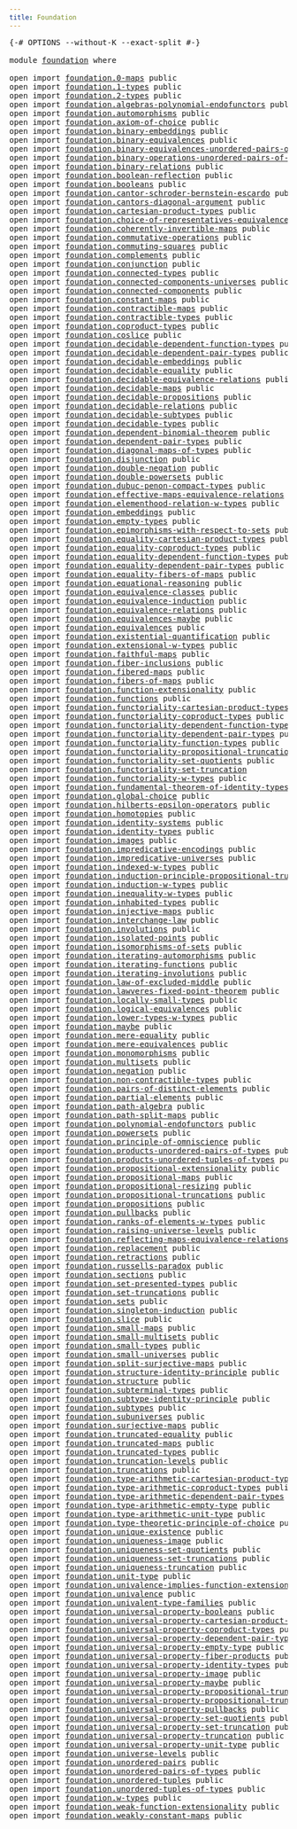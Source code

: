 ```yaml
---
title: Foundation
---
```


<pre class="Agda"><a id="36" class="Symbol">{-#</a> <a id="40" class="Keyword">OPTIONS</a> <a id="48" class="Pragma">--without-K</a> <a id="60" class="Pragma">--exact-split</a> <a id="74" class="Symbol">#-}</a>

<a id="79" class="Keyword">module</a> <a id="86" href="foundation.html" class="Module">foundation</a> <a id="97" class="Keyword">where</a>

<a id="104" class="Keyword">open</a> <a id="109" class="Keyword">import</a> <a id="116" href="foundation.0-maps.html" class="Module">foundation.0-maps</a> <a id="134" class="Keyword">public</a>
<a id="141" class="Keyword">open</a> <a id="146" class="Keyword">import</a> <a id="153" href="foundation.1-types.html" class="Module">foundation.1-types</a> <a id="172" class="Keyword">public</a>
<a id="179" class="Keyword">open</a> <a id="184" class="Keyword">import</a> <a id="191" href="foundation.2-types.html" class="Module">foundation.2-types</a> <a id="210" class="Keyword">public</a>
<a id="217" class="Keyword">open</a> <a id="222" class="Keyword">import</a> <a id="229" href="foundation.algebras-polynomial-endofunctors.html" class="Module">foundation.algebras-polynomial-endofunctors</a> <a id="273" class="Keyword">public</a>
<a id="280" class="Keyword">open</a> <a id="285" class="Keyword">import</a> <a id="292" href="foundation.automorphisms.html" class="Module">foundation.automorphisms</a> <a id="317" class="Keyword">public</a>
<a id="324" class="Keyword">open</a> <a id="329" class="Keyword">import</a> <a id="336" href="foundation.axiom-of-choice.html" class="Module">foundation.axiom-of-choice</a> <a id="363" class="Keyword">public</a>
<a id="370" class="Keyword">open</a> <a id="375" class="Keyword">import</a> <a id="382" href="foundation.binary-embeddings.html" class="Module">foundation.binary-embeddings</a> <a id="411" class="Keyword">public</a>
<a id="418" class="Keyword">open</a> <a id="423" class="Keyword">import</a> <a id="430" href="foundation.binary-equivalences.html" class="Module">foundation.binary-equivalences</a> <a id="461" class="Keyword">public</a>
<a id="468" class="Keyword">open</a> <a id="473" class="Keyword">import</a> <a id="480" href="foundation.binary-equivalences-unordered-pairs-of-types.html" class="Module">foundation.binary-equivalences-unordered-pairs-of-types</a> <a id="536" class="Keyword">public</a>
<a id="543" class="Keyword">open</a> <a id="548" class="Keyword">import</a> <a id="555" href="foundation.binary-operations-unordered-pairs-of-types.html" class="Module">foundation.binary-operations-unordered-pairs-of-types</a> <a id="609" class="Keyword">public</a>
<a id="616" class="Keyword">open</a> <a id="621" class="Keyword">import</a> <a id="628" href="foundation.binary-relations.html" class="Module">foundation.binary-relations</a> <a id="656" class="Keyword">public</a>
<a id="663" class="Keyword">open</a> <a id="668" class="Keyword">import</a> <a id="675" href="foundation.boolean-reflection.html" class="Module">foundation.boolean-reflection</a> <a id="705" class="Keyword">public</a>
<a id="712" class="Keyword">open</a> <a id="717" class="Keyword">import</a> <a id="724" href="foundation.booleans.html" class="Module">foundation.booleans</a> <a id="744" class="Keyword">public</a>
<a id="751" class="Keyword">open</a> <a id="756" class="Keyword">import</a> <a id="763" href="foundation.cantor-schroder-bernstein-escardo.html" class="Module">foundation.cantor-schroder-bernstein-escardo</a> <a id="808" class="Keyword">public</a>
<a id="815" class="Keyword">open</a> <a id="820" class="Keyword">import</a> <a id="827" href="foundation.cantors-diagonal-argument.html" class="Module">foundation.cantors-diagonal-argument</a> <a id="864" class="Keyword">public</a>
<a id="871" class="Keyword">open</a> <a id="876" class="Keyword">import</a> <a id="883" href="foundation.cartesian-product-types.html" class="Module">foundation.cartesian-product-types</a> <a id="918" class="Keyword">public</a>
<a id="925" class="Keyword">open</a> <a id="930" class="Keyword">import</a> <a id="937" href="foundation.choice-of-representatives-equivalence-relation.html" class="Module">foundation.choice-of-representatives-equivalence-relation</a> <a id="995" class="Keyword">public</a>
<a id="1002" class="Keyword">open</a> <a id="1007" class="Keyword">import</a> <a id="1014" href="foundation.coherently-invertible-maps.html" class="Module">foundation.coherently-invertible-maps</a> <a id="1052" class="Keyword">public</a>
<a id="1059" class="Keyword">open</a> <a id="1064" class="Keyword">import</a> <a id="1071" href="foundation.commutative-operations.html" class="Module">foundation.commutative-operations</a> <a id="1105" class="Keyword">public</a>
<a id="1112" class="Keyword">open</a> <a id="1117" class="Keyword">import</a> <a id="1124" href="foundation.commuting-squares.html" class="Module">foundation.commuting-squares</a> <a id="1153" class="Keyword">public</a>
<a id="1160" class="Keyword">open</a> <a id="1165" class="Keyword">import</a> <a id="1172" href="foundation.complements.html" class="Module">foundation.complements</a> <a id="1195" class="Keyword">public</a>
<a id="1202" class="Keyword">open</a> <a id="1207" class="Keyword">import</a> <a id="1214" href="foundation.conjunction.html" class="Module">foundation.conjunction</a> <a id="1237" class="Keyword">public</a>
<a id="1244" class="Keyword">open</a> <a id="1249" class="Keyword">import</a> <a id="1256" href="foundation.connected-types.html" class="Module">foundation.connected-types</a> <a id="1283" class="Keyword">public</a>
<a id="1290" class="Keyword">open</a> <a id="1295" class="Keyword">import</a> <a id="1302" href="foundation.connected-components-universes.html" class="Module">foundation.connected-components-universes</a> <a id="1344" class="Keyword">public</a>
<a id="1351" class="Keyword">open</a> <a id="1356" class="Keyword">import</a> <a id="1363" href="foundation.connected-components.html" class="Module">foundation.connected-components</a> <a id="1395" class="Keyword">public</a>
<a id="1402" class="Keyword">open</a> <a id="1407" class="Keyword">import</a> <a id="1414" href="foundation.constant-maps.html" class="Module">foundation.constant-maps</a> <a id="1439" class="Keyword">public</a>
<a id="1446" class="Keyword">open</a> <a id="1451" class="Keyword">import</a> <a id="1458" href="foundation.contractible-maps.html" class="Module">foundation.contractible-maps</a> <a id="1487" class="Keyword">public</a>
<a id="1494" class="Keyword">open</a> <a id="1499" class="Keyword">import</a> <a id="1506" href="foundation.contractible-types.html" class="Module">foundation.contractible-types</a> <a id="1536" class="Keyword">public</a>
<a id="1543" class="Keyword">open</a> <a id="1548" class="Keyword">import</a> <a id="1555" href="foundation.coproduct-types.html" class="Module">foundation.coproduct-types</a> <a id="1582" class="Keyword">public</a>
<a id="1589" class="Keyword">open</a> <a id="1594" class="Keyword">import</a> <a id="1601" href="foundation.coslice.html" class="Module">foundation.coslice</a> <a id="1620" class="Keyword">public</a>
<a id="1627" class="Keyword">open</a> <a id="1632" class="Keyword">import</a> <a id="1639" href="foundation.decidable-dependent-function-types.html" class="Module">foundation.decidable-dependent-function-types</a> <a id="1685" class="Keyword">public</a>
<a id="1692" class="Keyword">open</a> <a id="1697" class="Keyword">import</a> <a id="1704" href="foundation.decidable-dependent-pair-types.html" class="Module">foundation.decidable-dependent-pair-types</a> <a id="1746" class="Keyword">public</a>
<a id="1753" class="Keyword">open</a> <a id="1758" class="Keyword">import</a> <a id="1765" href="foundation.decidable-embeddings.html" class="Module">foundation.decidable-embeddings</a> <a id="1797" class="Keyword">public</a>
<a id="1804" class="Keyword">open</a> <a id="1809" class="Keyword">import</a> <a id="1816" href="foundation.decidable-equality.html" class="Module">foundation.decidable-equality</a> <a id="1846" class="Keyword">public</a>
<a id="1853" class="Keyword">open</a> <a id="1858" class="Keyword">import</a> <a id="1865" href="foundation.decidable-equivalence-relations.html" class="Module">foundation.decidable-equivalence-relations</a> <a id="1908" class="Keyword">public</a>
<a id="1915" class="Keyword">open</a> <a id="1920" class="Keyword">import</a> <a id="1927" href="foundation.decidable-maps.html" class="Module">foundation.decidable-maps</a> <a id="1953" class="Keyword">public</a>
<a id="1960" class="Keyword">open</a> <a id="1965" class="Keyword">import</a> <a id="1972" href="foundation.decidable-propositions.html" class="Module">foundation.decidable-propositions</a> <a id="2006" class="Keyword">public</a>
<a id="2013" class="Keyword">open</a> <a id="2018" class="Keyword">import</a> <a id="2025" href="foundation.decidable-relations.html" class="Module">foundation.decidable-relations</a> <a id="2056" class="Keyword">public</a>
<a id="2063" class="Keyword">open</a> <a id="2068" class="Keyword">import</a> <a id="2075" href="foundation.decidable-subtypes.html" class="Module">foundation.decidable-subtypes</a> <a id="2105" class="Keyword">public</a>
<a id="2112" class="Keyword">open</a> <a id="2117" class="Keyword">import</a> <a id="2124" href="foundation.decidable-types.html" class="Module">foundation.decidable-types</a> <a id="2151" class="Keyword">public</a>
<a id="2158" class="Keyword">open</a> <a id="2163" class="Keyword">import</a> <a id="2170" href="foundation.dependent-binomial-theorem.html" class="Module">foundation.dependent-binomial-theorem</a> <a id="2208" class="Keyword">public</a>
<a id="2215" class="Keyword">open</a> <a id="2220" class="Keyword">import</a> <a id="2227" href="foundation.dependent-pair-types.html" class="Module">foundation.dependent-pair-types</a> <a id="2259" class="Keyword">public</a>
<a id="2266" class="Keyword">open</a> <a id="2271" class="Keyword">import</a> <a id="2278" href="foundation.diagonal-maps-of-types.html" class="Module">foundation.diagonal-maps-of-types</a> <a id="2312" class="Keyword">public</a>
<a id="2319" class="Keyword">open</a> <a id="2324" class="Keyword">import</a> <a id="2331" href="foundation.disjunction.html" class="Module">foundation.disjunction</a> <a id="2354" class="Keyword">public</a>
<a id="2361" class="Keyword">open</a> <a id="2366" class="Keyword">import</a> <a id="2373" href="foundation.double-negation.html" class="Module">foundation.double-negation</a> <a id="2400" class="Keyword">public</a>
<a id="2407" class="Keyword">open</a> <a id="2412" class="Keyword">import</a> <a id="2419" href="foundation.double-powersets.html" class="Module">foundation.double-powersets</a> <a id="2447" class="Keyword">public</a>
<a id="2454" class="Keyword">open</a> <a id="2459" class="Keyword">import</a> <a id="2466" href="foundation.dubuc-penon-compact-types.html" class="Module">foundation.dubuc-penon-compact-types</a> <a id="2503" class="Keyword">public</a>
<a id="2510" class="Keyword">open</a> <a id="2515" class="Keyword">import</a> <a id="2522" href="foundation.effective-maps-equivalence-relations.html" class="Module">foundation.effective-maps-equivalence-relations</a> <a id="2570" class="Keyword">public</a>
<a id="2577" class="Keyword">open</a> <a id="2582" class="Keyword">import</a> <a id="2589" href="foundation.elementhood-relation-w-types.html" class="Module">foundation.elementhood-relation-w-types</a> <a id="2629" class="Keyword">public</a>
<a id="2636" class="Keyword">open</a> <a id="2641" class="Keyword">import</a> <a id="2648" href="foundation.embeddings.html" class="Module">foundation.embeddings</a> <a id="2670" class="Keyword">public</a>
<a id="2677" class="Keyword">open</a> <a id="2682" class="Keyword">import</a> <a id="2689" href="foundation.empty-types.html" class="Module">foundation.empty-types</a> <a id="2712" class="Keyword">public</a>
<a id="2719" class="Keyword">open</a> <a id="2724" class="Keyword">import</a> <a id="2731" href="foundation.epimorphisms-with-respect-to-sets.html" class="Module">foundation.epimorphisms-with-respect-to-sets</a> <a id="2776" class="Keyword">public</a>
<a id="2783" class="Keyword">open</a> <a id="2788" class="Keyword">import</a> <a id="2795" href="foundation.equality-cartesian-product-types.html" class="Module">foundation.equality-cartesian-product-types</a> <a id="2839" class="Keyword">public</a>
<a id="2846" class="Keyword">open</a> <a id="2851" class="Keyword">import</a> <a id="2858" href="foundation.equality-coproduct-types.html" class="Module">foundation.equality-coproduct-types</a> <a id="2894" class="Keyword">public</a>
<a id="2901" class="Keyword">open</a> <a id="2906" class="Keyword">import</a> <a id="2913" href="foundation.equality-dependent-function-types.html" class="Module">foundation.equality-dependent-function-types</a> <a id="2958" class="Keyword">public</a>
<a id="2965" class="Keyword">open</a> <a id="2970" class="Keyword">import</a> <a id="2977" href="foundation.equality-dependent-pair-types.html" class="Module">foundation.equality-dependent-pair-types</a> <a id="3018" class="Keyword">public</a>
<a id="3025" class="Keyword">open</a> <a id="3030" class="Keyword">import</a> <a id="3037" href="foundation.equality-fibers-of-maps.html" class="Module">foundation.equality-fibers-of-maps</a> <a id="3072" class="Keyword">public</a>
<a id="3079" class="Keyword">open</a> <a id="3084" class="Keyword">import</a> <a id="3091" href="foundation.equational-reasoning.html" class="Module">foundation.equational-reasoning</a> <a id="3123" class="Keyword">public</a>
<a id="3130" class="Keyword">open</a> <a id="3135" class="Keyword">import</a> <a id="3142" href="foundation.equivalence-classes.html" class="Module">foundation.equivalence-classes</a> <a id="3173" class="Keyword">public</a>
<a id="3180" class="Keyword">open</a> <a id="3185" class="Keyword">import</a> <a id="3192" href="foundation.equivalence-induction.html" class="Module">foundation.equivalence-induction</a> <a id="3225" class="Keyword">public</a>
<a id="3232" class="Keyword">open</a> <a id="3237" class="Keyword">import</a> <a id="3244" href="foundation.equivalence-relations.html" class="Module">foundation.equivalence-relations</a> <a id="3277" class="Keyword">public</a>
<a id="3284" class="Keyword">open</a> <a id="3289" class="Keyword">import</a> <a id="3296" href="foundation.equivalences-maybe.html" class="Module">foundation.equivalences-maybe</a> <a id="3326" class="Keyword">public</a>
<a id="3333" class="Keyword">open</a> <a id="3338" class="Keyword">import</a> <a id="3345" href="foundation.equivalences.html" class="Module">foundation.equivalences</a> <a id="3369" class="Keyword">public</a>
<a id="3376" class="Keyword">open</a> <a id="3381" class="Keyword">import</a> <a id="3388" href="foundation.existential-quantification.html" class="Module">foundation.existential-quantification</a> <a id="3426" class="Keyword">public</a>
<a id="3433" class="Keyword">open</a> <a id="3438" class="Keyword">import</a> <a id="3445" href="foundation.extensional-w-types.html" class="Module">foundation.extensional-w-types</a> <a id="3476" class="Keyword">public</a>
<a id="3483" class="Keyword">open</a> <a id="3488" class="Keyword">import</a> <a id="3495" href="foundation.faithful-maps.html" class="Module">foundation.faithful-maps</a> <a id="3520" class="Keyword">public</a>
<a id="3527" class="Keyword">open</a> <a id="3532" class="Keyword">import</a> <a id="3539" href="foundation.fiber-inclusions.html" class="Module">foundation.fiber-inclusions</a> <a id="3567" class="Keyword">public</a>
<a id="3574" class="Keyword">open</a> <a id="3579" class="Keyword">import</a> <a id="3586" href="foundation.fibered-maps.html" class="Module">foundation.fibered-maps</a> <a id="3610" class="Keyword">public</a>
<a id="3617" class="Keyword">open</a> <a id="3622" class="Keyword">import</a> <a id="3629" href="foundation.fibers-of-maps.html" class="Module">foundation.fibers-of-maps</a> <a id="3655" class="Keyword">public</a>
<a id="3662" class="Keyword">open</a> <a id="3667" class="Keyword">import</a> <a id="3674" href="foundation.function-extensionality.html" class="Module">foundation.function-extensionality</a> <a id="3709" class="Keyword">public</a>
<a id="3716" class="Keyword">open</a> <a id="3721" class="Keyword">import</a> <a id="3728" href="foundation.functions.html" class="Module">foundation.functions</a> <a id="3749" class="Keyword">public</a>
<a id="3756" class="Keyword">open</a> <a id="3761" class="Keyword">import</a> <a id="3768" href="foundation.functoriality-cartesian-product-types.html" class="Module">foundation.functoriality-cartesian-product-types</a> <a id="3817" class="Keyword">public</a>
<a id="3824" class="Keyword">open</a> <a id="3829" class="Keyword">import</a> <a id="3836" href="foundation.functoriality-coproduct-types.html" class="Module">foundation.functoriality-coproduct-types</a> <a id="3877" class="Keyword">public</a>
<a id="3884" class="Keyword">open</a> <a id="3889" class="Keyword">import</a> <a id="3896" href="foundation.functoriality-dependent-function-types.html" class="Module">foundation.functoriality-dependent-function-types</a> <a id="3946" class="Keyword">public</a>
<a id="3953" class="Keyword">open</a> <a id="3958" class="Keyword">import</a> <a id="3965" href="foundation.functoriality-dependent-pair-types.html" class="Module">foundation.functoriality-dependent-pair-types</a> <a id="4011" class="Keyword">public</a>
<a id="4018" class="Keyword">open</a> <a id="4023" class="Keyword">import</a> <a id="4030" href="foundation.functoriality-function-types.html" class="Module">foundation.functoriality-function-types</a> <a id="4070" class="Keyword">public</a>
<a id="4077" class="Keyword">open</a> <a id="4082" class="Keyword">import</a> <a id="4089" href="foundation.functoriality-propositional-truncation.html" class="Module">foundation.functoriality-propositional-truncation</a> <a id="4139" class="Keyword">public</a>
<a id="4146" class="Keyword">open</a> <a id="4151" class="Keyword">import</a> <a id="4158" href="foundation.functoriality-set-quotients.html" class="Module">foundation.functoriality-set-quotients</a> <a id="4197" class="Keyword">public</a>
<a id="4204" class="Keyword">open</a> <a id="4209" class="Keyword">import</a> <a id="4216" href="foundation.functoriality-set-truncation.html" class="Module">foundation.functoriality-set-truncation</a>
<a id="4256" class="Keyword">open</a> <a id="4261" class="Keyword">import</a> <a id="4268" href="foundation.functoriality-w-types.html" class="Module">foundation.functoriality-w-types</a> <a id="4301" class="Keyword">public</a>
<a id="4308" class="Keyword">open</a> <a id="4313" class="Keyword">import</a> <a id="4320" href="foundation.fundamental-theorem-of-identity-types.html" class="Module">foundation.fundamental-theorem-of-identity-types</a> <a id="4369" class="Keyword">public</a>
<a id="4376" class="Keyword">open</a> <a id="4381" class="Keyword">import</a> <a id="4388" href="foundation.global-choice.html" class="Module">foundation.global-choice</a> <a id="4413" class="Keyword">public</a>
<a id="4420" class="Keyword">open</a> <a id="4425" class="Keyword">import</a> <a id="4432" href="foundation.hilberts-epsilon-operators.html" class="Module">foundation.hilberts-epsilon-operators</a> <a id="4470" class="Keyword">public</a>
<a id="4477" class="Keyword">open</a> <a id="4482" class="Keyword">import</a> <a id="4489" href="foundation.homotopies.html" class="Module">foundation.homotopies</a> <a id="4511" class="Keyword">public</a>
<a id="4518" class="Keyword">open</a> <a id="4523" class="Keyword">import</a> <a id="4530" href="foundation.identity-systems.html" class="Module">foundation.identity-systems</a> <a id="4558" class="Keyword">public</a>
<a id="4565" class="Keyword">open</a> <a id="4570" class="Keyword">import</a> <a id="4577" href="foundation.identity-types.html" class="Module">foundation.identity-types</a> <a id="4603" class="Keyword">public</a>
<a id="4610" class="Keyword">open</a> <a id="4615" class="Keyword">import</a> <a id="4622" href="foundation.images.html" class="Module">foundation.images</a> <a id="4640" class="Keyword">public</a>
<a id="4647" class="Keyword">open</a> <a id="4652" class="Keyword">import</a> <a id="4659" href="foundation.impredicative-encodings.html" class="Module">foundation.impredicative-encodings</a> <a id="4694" class="Keyword">public</a>
<a id="4701" class="Keyword">open</a> <a id="4706" class="Keyword">import</a> <a id="4713" href="foundation.impredicative-universes.html" class="Module">foundation.impredicative-universes</a> <a id="4748" class="Keyword">public</a>
<a id="4755" class="Keyword">open</a> <a id="4760" class="Keyword">import</a> <a id="4767" href="foundation.indexed-w-types.html" class="Module">foundation.indexed-w-types</a> <a id="4794" class="Keyword">public</a>
<a id="4801" class="Keyword">open</a> <a id="4806" class="Keyword">import</a> <a id="4813" href="foundation.induction-principle-propositional-truncation.html" class="Module">foundation.induction-principle-propositional-truncation</a> <a id="4869" class="Keyword">public</a>
<a id="4876" class="Keyword">open</a> <a id="4881" class="Keyword">import</a> <a id="4888" href="foundation.induction-w-types.html" class="Module">foundation.induction-w-types</a> <a id="4917" class="Keyword">public</a>
<a id="4924" class="Keyword">open</a> <a id="4929" class="Keyword">import</a> <a id="4936" href="foundation.inequality-w-types.html" class="Module">foundation.inequality-w-types</a> <a id="4966" class="Keyword">public</a>
<a id="4973" class="Keyword">open</a> <a id="4978" class="Keyword">import</a> <a id="4985" href="foundation.inhabited-types.html" class="Module">foundation.inhabited-types</a> <a id="5012" class="Keyword">public</a>
<a id="5019" class="Keyword">open</a> <a id="5024" class="Keyword">import</a> <a id="5031" href="foundation.injective-maps.html" class="Module">foundation.injective-maps</a> <a id="5057" class="Keyword">public</a>
<a id="5064" class="Keyword">open</a> <a id="5069" class="Keyword">import</a> <a id="5076" href="foundation.interchange-law.html" class="Module">foundation.interchange-law</a> <a id="5103" class="Keyword">public</a>
<a id="5110" class="Keyword">open</a> <a id="5115" class="Keyword">import</a> <a id="5122" href="foundation.involutions.html" class="Module">foundation.involutions</a> <a id="5145" class="Keyword">public</a>
<a id="5152" class="Keyword">open</a> <a id="5157" class="Keyword">import</a> <a id="5164" href="foundation.isolated-points.html" class="Module">foundation.isolated-points</a> <a id="5191" class="Keyword">public</a>
<a id="5198" class="Keyword">open</a> <a id="5203" class="Keyword">import</a> <a id="5210" href="foundation.isomorphisms-of-sets.html" class="Module">foundation.isomorphisms-of-sets</a> <a id="5242" class="Keyword">public</a>
<a id="5249" class="Keyword">open</a> <a id="5254" class="Keyword">import</a> <a id="5261" href="foundation.iterating-automorphisms.html" class="Module">foundation.iterating-automorphisms</a> <a id="5296" class="Keyword">public</a>
<a id="5303" class="Keyword">open</a> <a id="5308" class="Keyword">import</a> <a id="5315" href="foundation.iterating-functions.html" class="Module">foundation.iterating-functions</a> <a id="5346" class="Keyword">public</a>
<a id="5353" class="Keyword">open</a> <a id="5358" class="Keyword">import</a> <a id="5365" href="foundation.iterating-involutions.html" class="Module">foundation.iterating-involutions</a> <a id="5398" class="Keyword">public</a>
<a id="5405" class="Keyword">open</a> <a id="5410" class="Keyword">import</a> <a id="5417" href="foundation.law-of-excluded-middle.html" class="Module">foundation.law-of-excluded-middle</a> <a id="5451" class="Keyword">public</a>
<a id="5458" class="Keyword">open</a> <a id="5463" class="Keyword">import</a> <a id="5470" href="foundation.lawveres-fixed-point-theorem.html" class="Module">foundation.lawveres-fixed-point-theorem</a> <a id="5510" class="Keyword">public</a>
<a id="5517" class="Keyword">open</a> <a id="5522" class="Keyword">import</a> <a id="5529" href="foundation.locally-small-types.html" class="Module">foundation.locally-small-types</a> <a id="5560" class="Keyword">public</a>
<a id="5567" class="Keyword">open</a> <a id="5572" class="Keyword">import</a> <a id="5579" href="foundation.logical-equivalences.html" class="Module">foundation.logical-equivalences</a> <a id="5611" class="Keyword">public</a>
<a id="5618" class="Keyword">open</a> <a id="5623" class="Keyword">import</a> <a id="5630" href="foundation.lower-types-w-types.html" class="Module">foundation.lower-types-w-types</a> <a id="5661" class="Keyword">public</a>
<a id="5668" class="Keyword">open</a> <a id="5673" class="Keyword">import</a> <a id="5680" href="foundation.maybe.html" class="Module">foundation.maybe</a> <a id="5697" class="Keyword">public</a>
<a id="5704" class="Keyword">open</a> <a id="5709" class="Keyword">import</a> <a id="5716" href="foundation.mere-equality.html" class="Module">foundation.mere-equality</a> <a id="5741" class="Keyword">public</a>
<a id="5748" class="Keyword">open</a> <a id="5753" class="Keyword">import</a> <a id="5760" href="foundation.mere-equivalences.html" class="Module">foundation.mere-equivalences</a> <a id="5789" class="Keyword">public</a>
<a id="5796" class="Keyword">open</a> <a id="5801" class="Keyword">import</a> <a id="5808" href="foundation.monomorphisms.html" class="Module">foundation.monomorphisms</a> <a id="5833" class="Keyword">public</a>
<a id="5840" class="Keyword">open</a> <a id="5845" class="Keyword">import</a> <a id="5852" href="foundation.multisets.html" class="Module">foundation.multisets</a> <a id="5873" class="Keyword">public</a>
<a id="5880" class="Keyword">open</a> <a id="5885" class="Keyword">import</a> <a id="5892" href="foundation.negation.html" class="Module">foundation.negation</a> <a id="5912" class="Keyword">public</a>
<a id="5919" class="Keyword">open</a> <a id="5924" class="Keyword">import</a> <a id="5931" href="foundation.non-contractible-types.html" class="Module">foundation.non-contractible-types</a> <a id="5965" class="Keyword">public</a>
<a id="5972" class="Keyword">open</a> <a id="5977" class="Keyword">import</a> <a id="5984" href="foundation.pairs-of-distinct-elements.html" class="Module">foundation.pairs-of-distinct-elements</a> <a id="6022" class="Keyword">public</a>
<a id="6029" class="Keyword">open</a> <a id="6034" class="Keyword">import</a> <a id="6041" href="foundation.partial-elements.html" class="Module">foundation.partial-elements</a> <a id="6069" class="Keyword">public</a>
<a id="6076" class="Keyword">open</a> <a id="6081" class="Keyword">import</a> <a id="6088" href="foundation.path-algebra.html" class="Module">foundation.path-algebra</a> <a id="6112" class="Keyword">public</a>
<a id="6119" class="Keyword">open</a> <a id="6124" class="Keyword">import</a> <a id="6131" href="foundation.path-split-maps.html" class="Module">foundation.path-split-maps</a> <a id="6158" class="Keyword">public</a>
<a id="6165" class="Keyword">open</a> <a id="6170" class="Keyword">import</a> <a id="6177" href="foundation.polynomial-endofunctors.html" class="Module">foundation.polynomial-endofunctors</a> <a id="6212" class="Keyword">public</a>
<a id="6219" class="Keyword">open</a> <a id="6224" class="Keyword">import</a> <a id="6231" href="foundation.powersets.html" class="Module">foundation.powersets</a> <a id="6252" class="Keyword">public</a>
<a id="6259" class="Keyword">open</a> <a id="6264" class="Keyword">import</a> <a id="6271" href="foundation.principle-of-omniscience.html" class="Module">foundation.principle-of-omniscience</a> <a id="6307" class="Keyword">public</a>
<a id="6314" class="Keyword">open</a> <a id="6319" class="Keyword">import</a> <a id="6326" href="foundation.products-unordered-pairs-of-types.html" class="Module">foundation.products-unordered-pairs-of-types</a> <a id="6371" class="Keyword">public</a>
<a id="6378" class="Keyword">open</a> <a id="6383" class="Keyword">import</a> <a id="6390" href="foundation.products-unordered-tuples-of-types.html" class="Module">foundation.products-unordered-tuples-of-types</a> <a id="6436" class="Keyword">public</a>
<a id="6443" class="Keyword">open</a> <a id="6448" class="Keyword">import</a> <a id="6455" href="foundation.propositional-extensionality.html" class="Module">foundation.propositional-extensionality</a> <a id="6495" class="Keyword">public</a>
<a id="6502" class="Keyword">open</a> <a id="6507" class="Keyword">import</a> <a id="6514" href="foundation.propositional-maps.html" class="Module">foundation.propositional-maps</a> <a id="6544" class="Keyword">public</a>
<a id="6551" class="Keyword">open</a> <a id="6556" class="Keyword">import</a> <a id="6563" href="foundation.propositional-resizing.html" class="Module">foundation.propositional-resizing</a> <a id="6597" class="Keyword">public</a>
<a id="6604" class="Keyword">open</a> <a id="6609" class="Keyword">import</a> <a id="6616" href="foundation.propositional-truncations.html" class="Module">foundation.propositional-truncations</a> <a id="6653" class="Keyword">public</a>
<a id="6660" class="Keyword">open</a> <a id="6665" class="Keyword">import</a> <a id="6672" href="foundation.propositions.html" class="Module">foundation.propositions</a> <a id="6696" class="Keyword">public</a>
<a id="6703" class="Keyword">open</a> <a id="6708" class="Keyword">import</a> <a id="6715" href="foundation.pullbacks.html" class="Module">foundation.pullbacks</a> <a id="6736" class="Keyword">public</a>
<a id="6743" class="Keyword">open</a> <a id="6748" class="Keyword">import</a> <a id="6755" href="foundation.ranks-of-elements-w-types.html" class="Module">foundation.ranks-of-elements-w-types</a> <a id="6792" class="Keyword">public</a>
<a id="6799" class="Keyword">open</a> <a id="6804" class="Keyword">import</a> <a id="6811" href="foundation.raising-universe-levels.html" class="Module">foundation.raising-universe-levels</a> <a id="6846" class="Keyword">public</a>
<a id="6853" class="Keyword">open</a> <a id="6858" class="Keyword">import</a> <a id="6865" href="foundation.reflecting-maps-equivalence-relations.html" class="Module">foundation.reflecting-maps-equivalence-relations</a> <a id="6914" class="Keyword">public</a>
<a id="6921" class="Keyword">open</a> <a id="6926" class="Keyword">import</a> <a id="6933" href="foundation.replacement.html" class="Module">foundation.replacement</a> <a id="6956" class="Keyword">public</a>
<a id="6963" class="Keyword">open</a> <a id="6968" class="Keyword">import</a> <a id="6975" href="foundation.retractions.html" class="Module">foundation.retractions</a> <a id="6998" class="Keyword">public</a>
<a id="7005" class="Keyword">open</a> <a id="7010" class="Keyword">import</a> <a id="7017" href="foundation.russells-paradox.html" class="Module">foundation.russells-paradox</a> <a id="7045" class="Keyword">public</a>
<a id="7052" class="Keyword">open</a> <a id="7057" class="Keyword">import</a> <a id="7064" href="foundation.sections.html" class="Module">foundation.sections</a> <a id="7084" class="Keyword">public</a>
<a id="7091" class="Keyword">open</a> <a id="7096" class="Keyword">import</a> <a id="7103" href="foundation.set-presented-types.html" class="Module">foundation.set-presented-types</a> <a id="7134" class="Keyword">public</a>
<a id="7141" class="Keyword">open</a> <a id="7146" class="Keyword">import</a> <a id="7153" href="foundation.set-truncations.html" class="Module">foundation.set-truncations</a> <a id="7180" class="Keyword">public</a>
<a id="7187" class="Keyword">open</a> <a id="7192" class="Keyword">import</a> <a id="7199" href="foundation.sets.html" class="Module">foundation.sets</a> <a id="7215" class="Keyword">public</a>
<a id="7222" class="Keyword">open</a> <a id="7227" class="Keyword">import</a> <a id="7234" href="foundation.singleton-induction.html" class="Module">foundation.singleton-induction</a> <a id="7265" class="Keyword">public</a>
<a id="7272" class="Keyword">open</a> <a id="7277" class="Keyword">import</a> <a id="7284" href="foundation.slice.html" class="Module">foundation.slice</a> <a id="7301" class="Keyword">public</a>
<a id="7308" class="Keyword">open</a> <a id="7313" class="Keyword">import</a> <a id="7320" href="foundation.small-maps.html" class="Module">foundation.small-maps</a> <a id="7342" class="Keyword">public</a>
<a id="7349" class="Keyword">open</a> <a id="7354" class="Keyword">import</a> <a id="7361" href="foundation.small-multisets.html" class="Module">foundation.small-multisets</a> <a id="7388" class="Keyword">public</a>
<a id="7395" class="Keyword">open</a> <a id="7400" class="Keyword">import</a> <a id="7407" href="foundation.small-types.html" class="Module">foundation.small-types</a> <a id="7430" class="Keyword">public</a>
<a id="7437" class="Keyword">open</a> <a id="7442" class="Keyword">import</a> <a id="7449" href="foundation.small-universes.html" class="Module">foundation.small-universes</a> <a id="7476" class="Keyword">public</a>
<a id="7483" class="Keyword">open</a> <a id="7488" class="Keyword">import</a> <a id="7495" href="foundation.split-surjective-maps.html" class="Module">foundation.split-surjective-maps</a> <a id="7528" class="Keyword">public</a>
<a id="7535" class="Keyword">open</a> <a id="7540" class="Keyword">import</a> <a id="7547" href="foundation.structure-identity-principle.html" class="Module">foundation.structure-identity-principle</a> <a id="7587" class="Keyword">public</a>
<a id="7594" class="Keyword">open</a> <a id="7599" class="Keyword">import</a> <a id="7606" href="foundation.structure.html" class="Module">foundation.structure</a> <a id="7627" class="Keyword">public</a>
<a id="7634" class="Keyword">open</a> <a id="7639" class="Keyword">import</a> <a id="7646" href="foundation.subterminal-types.html" class="Module">foundation.subterminal-types</a> <a id="7675" class="Keyword">public</a>
<a id="7682" class="Keyword">open</a> <a id="7687" class="Keyword">import</a> <a id="7694" href="foundation.subtype-identity-principle.html" class="Module">foundation.subtype-identity-principle</a> <a id="7732" class="Keyword">public</a>
<a id="7739" class="Keyword">open</a> <a id="7744" class="Keyword">import</a> <a id="7751" href="foundation.subtypes.html" class="Module">foundation.subtypes</a> <a id="7771" class="Keyword">public</a>
<a id="7778" class="Keyword">open</a> <a id="7783" class="Keyword">import</a> <a id="7790" href="foundation.subuniverses.html" class="Module">foundation.subuniverses</a> <a id="7814" class="Keyword">public</a>
<a id="7821" class="Keyword">open</a> <a id="7826" class="Keyword">import</a> <a id="7833" href="foundation.surjective-maps.html" class="Module">foundation.surjective-maps</a> <a id="7860" class="Keyword">public</a>
<a id="7867" class="Keyword">open</a> <a id="7872" class="Keyword">import</a> <a id="7879" href="foundation.truncated-equality.html" class="Module">foundation.truncated-equality</a> <a id="7909" class="Keyword">public</a>
<a id="7916" class="Keyword">open</a> <a id="7921" class="Keyword">import</a> <a id="7928" href="foundation.truncated-maps.html" class="Module">foundation.truncated-maps</a> <a id="7954" class="Keyword">public</a>
<a id="7961" class="Keyword">open</a> <a id="7966" class="Keyword">import</a> <a id="7973" href="foundation.truncated-types.html" class="Module">foundation.truncated-types</a> <a id="8000" class="Keyword">public</a>
<a id="8007" class="Keyword">open</a> <a id="8012" class="Keyword">import</a> <a id="8019" href="foundation.truncation-levels.html" class="Module">foundation.truncation-levels</a> <a id="8048" class="Keyword">public</a>
<a id="8055" class="Keyword">open</a> <a id="8060" class="Keyword">import</a> <a id="8067" href="foundation.truncations.html" class="Module">foundation.truncations</a> <a id="8090" class="Keyword">public</a>
<a id="8097" class="Keyword">open</a> <a id="8102" class="Keyword">import</a> <a id="8109" href="foundation.type-arithmetic-cartesian-product-types.html" class="Module">foundation.type-arithmetic-cartesian-product-types</a> <a id="8160" class="Keyword">public</a>
<a id="8167" class="Keyword">open</a> <a id="8172" class="Keyword">import</a> <a id="8179" href="foundation.type-arithmetic-coproduct-types.html" class="Module">foundation.type-arithmetic-coproduct-types</a> <a id="8222" class="Keyword">public</a>
<a id="8229" class="Keyword">open</a> <a id="8234" class="Keyword">import</a> <a id="8241" href="foundation.type-arithmetic-dependent-pair-types.html" class="Module">foundation.type-arithmetic-dependent-pair-types</a> <a id="8289" class="Keyword">public</a>
<a id="8296" class="Keyword">open</a> <a id="8301" class="Keyword">import</a> <a id="8308" href="foundation.type-arithmetic-empty-type.html" class="Module">foundation.type-arithmetic-empty-type</a> <a id="8346" class="Keyword">public</a>
<a id="8353" class="Keyword">open</a> <a id="8358" class="Keyword">import</a> <a id="8365" href="foundation.type-arithmetic-unit-type.html" class="Module">foundation.type-arithmetic-unit-type</a> <a id="8402" class="Keyword">public</a>
<a id="8409" class="Keyword">open</a> <a id="8414" class="Keyword">import</a> <a id="8421" href="foundation.type-theoretic-principle-of-choice.html" class="Module">foundation.type-theoretic-principle-of-choice</a> <a id="8467" class="Keyword">public</a>
<a id="8474" class="Keyword">open</a> <a id="8479" class="Keyword">import</a> <a id="8486" href="foundation.unique-existence.html" class="Module">foundation.unique-existence</a> <a id="8514" class="Keyword">public</a>
<a id="8521" class="Keyword">open</a> <a id="8526" class="Keyword">import</a> <a id="8533" href="foundation.uniqueness-image.html" class="Module">foundation.uniqueness-image</a> <a id="8561" class="Keyword">public</a>
<a id="8568" class="Keyword">open</a> <a id="8573" class="Keyword">import</a> <a id="8580" href="foundation.uniqueness-set-quotients.html" class="Module">foundation.uniqueness-set-quotients</a> <a id="8616" class="Keyword">public</a>
<a id="8623" class="Keyword">open</a> <a id="8628" class="Keyword">import</a> <a id="8635" href="foundation.uniqueness-set-truncations.html" class="Module">foundation.uniqueness-set-truncations</a> <a id="8673" class="Keyword">public</a>
<a id="8680" class="Keyword">open</a> <a id="8685" class="Keyword">import</a> <a id="8692" href="foundation.uniqueness-truncation.html" class="Module">foundation.uniqueness-truncation</a> <a id="8725" class="Keyword">public</a>
<a id="8732" class="Keyword">open</a> <a id="8737" class="Keyword">import</a> <a id="8744" href="foundation.unit-type.html" class="Module">foundation.unit-type</a> <a id="8765" class="Keyword">public</a>
<a id="8772" class="Keyword">open</a> <a id="8777" class="Keyword">import</a> <a id="8784" href="foundation.univalence-implies-function-extensionality.html" class="Module">foundation.univalence-implies-function-extensionality</a> <a id="8838" class="Keyword">public</a>
<a id="8845" class="Keyword">open</a> <a id="8850" class="Keyword">import</a> <a id="8857" href="foundation.univalence.html" class="Module">foundation.univalence</a> <a id="8879" class="Keyword">public</a>
<a id="8886" class="Keyword">open</a> <a id="8891" class="Keyword">import</a> <a id="8898" href="foundation.univalent-type-families.html" class="Module">foundation.univalent-type-families</a> <a id="8933" class="Keyword">public</a>
<a id="8940" class="Keyword">open</a> <a id="8945" class="Keyword">import</a> <a id="8952" href="foundation.universal-property-booleans.html" class="Module">foundation.universal-property-booleans</a> <a id="8991" class="Keyword">public</a>
<a id="8998" class="Keyword">open</a> <a id="9003" class="Keyword">import</a> <a id="9010" href="foundation.universal-property-cartesian-product-types.html" class="Module">foundation.universal-property-cartesian-product-types</a> <a id="9064" class="Keyword">public</a>
<a id="9071" class="Keyword">open</a> <a id="9076" class="Keyword">import</a> <a id="9083" href="foundation.universal-property-coproduct-types.html" class="Module">foundation.universal-property-coproduct-types</a> <a id="9129" class="Keyword">public</a>
<a id="9136" class="Keyword">open</a> <a id="9141" class="Keyword">import</a> <a id="9148" href="foundation.universal-property-dependent-pair-types.html" class="Module">foundation.universal-property-dependent-pair-types</a> <a id="9199" class="Keyword">public</a>
<a id="9206" class="Keyword">open</a> <a id="9211" class="Keyword">import</a> <a id="9218" href="foundation.universal-property-empty-type.html" class="Module">foundation.universal-property-empty-type</a> <a id="9259" class="Keyword">public</a>
<a id="9266" class="Keyword">open</a> <a id="9271" class="Keyword">import</a> <a id="9278" href="foundation.universal-property-fiber-products.html" class="Module">foundation.universal-property-fiber-products</a> <a id="9323" class="Keyword">public</a>
<a id="9330" class="Keyword">open</a> <a id="9335" class="Keyword">import</a> <a id="9342" href="foundation.universal-property-identity-types.html" class="Module">foundation.universal-property-identity-types</a> <a id="9387" class="Keyword">public</a>
<a id="9394" class="Keyword">open</a> <a id="9399" class="Keyword">import</a> <a id="9406" href="foundation.universal-property-image.html" class="Module">foundation.universal-property-image</a> <a id="9442" class="Keyword">public</a>
<a id="9449" class="Keyword">open</a> <a id="9454" class="Keyword">import</a> <a id="9461" href="foundation.universal-property-maybe.html" class="Module">foundation.universal-property-maybe</a> <a id="9497" class="Keyword">public</a>
<a id="9504" class="Keyword">open</a> <a id="9509" class="Keyword">import</a> <a id="9516" href="foundation.universal-property-propositional-truncation-into-sets.html" class="Module">foundation.universal-property-propositional-truncation-into-sets</a> <a id="9581" class="Keyword">public</a>
<a id="9588" class="Keyword">open</a> <a id="9593" class="Keyword">import</a> <a id="9600" href="foundation.universal-property-propositional-truncation.html" class="Module">foundation.universal-property-propositional-truncation</a> <a id="9655" class="Keyword">public</a>
<a id="9662" class="Keyword">open</a> <a id="9667" class="Keyword">import</a> <a id="9674" href="foundation.universal-property-pullbacks.html" class="Module">foundation.universal-property-pullbacks</a> <a id="9714" class="Keyword">public</a>
<a id="9721" class="Keyword">open</a> <a id="9726" class="Keyword">import</a> <a id="9733" href="foundation.universal-property-set-quotients.html" class="Module">foundation.universal-property-set-quotients</a> <a id="9777" class="Keyword">public</a>
<a id="9784" class="Keyword">open</a> <a id="9789" class="Keyword">import</a> <a id="9796" href="foundation.universal-property-set-truncation.html" class="Module">foundation.universal-property-set-truncation</a> <a id="9841" class="Keyword">public</a>
<a id="9848" class="Keyword">open</a> <a id="9853" class="Keyword">import</a> <a id="9860" href="foundation.universal-property-truncation.html" class="Module">foundation.universal-property-truncation</a> <a id="9901" class="Keyword">public</a>
<a id="9908" class="Keyword">open</a> <a id="9913" class="Keyword">import</a> <a id="9920" href="foundation.universal-property-unit-type.html" class="Module">foundation.universal-property-unit-type</a> <a id="9960" class="Keyword">public</a>
<a id="9967" class="Keyword">open</a> <a id="9972" class="Keyword">import</a> <a id="9979" href="foundation.universe-levels.html" class="Module">foundation.universe-levels</a> <a id="10006" class="Keyword">public</a>
<a id="10013" class="Keyword">open</a> <a id="10018" class="Keyword">import</a> <a id="10025" href="foundation.unordered-pairs.html" class="Module">foundation.unordered-pairs</a> <a id="10052" class="Keyword">public</a>
<a id="10059" class="Keyword">open</a> <a id="10064" class="Keyword">import</a> <a id="10071" href="foundation.unordered-pairs-of-types.html" class="Module">foundation.unordered-pairs-of-types</a> <a id="10107" class="Keyword">public</a>
<a id="10114" class="Keyword">open</a> <a id="10119" class="Keyword">import</a> <a id="10126" href="foundation.unordered-tuples.html" class="Module">foundation.unordered-tuples</a> <a id="10154" class="Keyword">public</a>
<a id="10161" class="Keyword">open</a> <a id="10166" class="Keyword">import</a> <a id="10173" href="foundation.unordered-tuples-of-types.html" class="Module">foundation.unordered-tuples-of-types</a> <a id="10210" class="Keyword">public</a>
<a id="10217" class="Keyword">open</a> <a id="10222" class="Keyword">import</a> <a id="10229" href="foundation.w-types.html" class="Module">foundation.w-types</a> <a id="10248" class="Keyword">public</a>
<a id="10255" class="Keyword">open</a> <a id="10260" class="Keyword">import</a> <a id="10267" href="foundation.weak-function-extensionality.html" class="Module">foundation.weak-function-extensionality</a> <a id="10307" class="Keyword">public</a>
<a id="10314" class="Keyword">open</a> <a id="10319" class="Keyword">import</a> <a id="10326" href="foundation.weakly-constant-maps.html" class="Module">foundation.weakly-constant-maps</a> <a id="10358" class="Keyword">public</a>
</pre>
